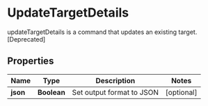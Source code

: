 

# UpdateTargetDetails

updateTargetDetails is a command that updates an existing target. [Deprecated]

## Properties

| Name | Type | Description | Notes |
|------------ | ------------- | ------------- | -------------|
|**json** | **Boolean** | Set output format to JSON |  [optional] |



